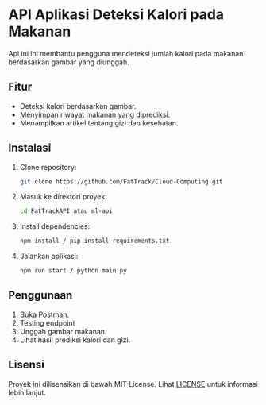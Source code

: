 # API Aplikasi Deteksi Kalori pada Makanan
Api ini ini membantu pengguna mendeteksi jumlah kalori pada makanan berdasarkan gambar yang diunggah.
## Fitur
- Deteksi kalori berdasarkan gambar.
- Menyimpan riwayat makanan yang diprediksi.
- Menampilkan artikel tentang gizi dan kesehatan.

## Instalasi
1. Clone repository:
   ```bash
   git clone https://github.com/FatTrack/Cloud-Computing.git
   ```
2. Masuk ke direktori proyek:
   ```bash
   cd FatTrackAPI atau ml-api
   ```
3. Install dependencies:
   ```bash
   npm install / pip install requirements.txt
   ```
4. Jalankan aplikasi:
   ```bash
   npm run start / python main.py
   ```

## Penggunaan
1. Buka Postman.
2. Testing endpoint
3. Unggah gambar makanan.
4. Lihat hasil prediksi kalori dan gizi.

## Lisensi
Proyek ini dilisensikan di bawah MIT License. Lihat [LICENSE](./LICENSE) untuk informasi lebih lanjut.


